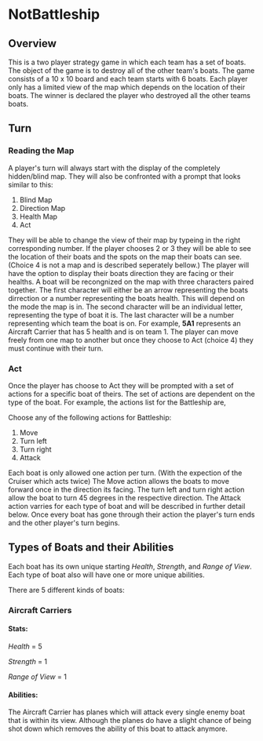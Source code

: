 # NotBattleship
## Overview
This is a two player strategy game in which each team has a set of boats.
The object of the game is to destroy all of the other team's boats.
The game consists of a 10 x 10 board and each team starts with 6 boats. 
Each player only has a limited view of the map which depends on the location of their boats.
The winner is declared the player who destroyed all the other teams boats.

## Turn
### Reading the Map
A player's turn will always start with the display of the completely hidden/blind map. 
They will also be confronted with a prompt that looks similar to this:
1. Blind Map
2. Direction Map
3. Health Map
4. Act

They will be able to change the view of their map by typeing in the right corresponding number.
If the player chooses 2 or 3 they will be able to see the location of their boats and the spots on the map their boats can see. (Choice 4 is not a map and is described seperately bellow.)
The player will have the option to display their boats direction they are facing or their healths. 
A boat will be recongnized on the map with three characters paired together.
The first character will either be an arrow representing the boats dirrection or a number representing the boats health. 
This will depend on the mode the map is in.
The second character will be an individual letter, representing the type of boat it is.
The last character will be a number representing which team the boat is on.
For example, **5A1** represents an Aircraft Carrier that has 5 health and is on team 1.
The player can move freely from one map to another but once they choose to Act (choice 4) they must continue with their turn.

### Act
Once the player has choose to Act they will be prompted with a set of actions for a specific boat of theirs.
The set of actions are dependent on the type of the boat.
For example, the actions list for the Battleship are,

Choose any of the following actions for Battleship:
1. Move
2. Turn left
3. Turn right
4. Attack

Each boat is only allowed one action per turn. (With the expection of the Cruiser which acts twice) 
The Move action allows the boats to move forward once in the direction its facing.
The turn left and turn right action allow the boat to turn 45 degrees in the respective direction.
The Attack action varries for each type of boat and will be described in further detail below.
Once every boat has gone through their action the player's turn ends and the other player's turn begins.


## Types of Boats and their Abilities
Each boat has its own unique starting _Health_, _Strength_, and _Range of View_.
Each type of boat also will have one or more unique abilities.

There are 5 different kinds of boats: 

### Aircraft Carriers
#### Stats:

_Health_ = 5

_Strength_ = 1

_Range of View_ = 1

#### Abilities:
The Aircraft Carrier has planes which will attack every single enemy boat that is within its view. Although the planes do have a slight chance of being shot down which removes the ability of this boat to attack anymore.
